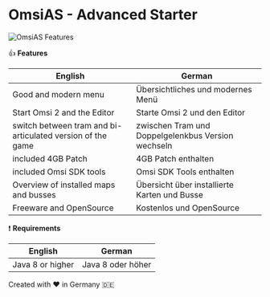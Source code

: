 # OmsiAS - Advanced Starter

![OmsiAS Features](https://i.imgur.com/syjLUvs.jpg)

:thumbsup: **Features**

| English | German |
| --- | --- |
| Good and modern menu | Übersichtliches und modernes Menü |
| Start Omsi 2 and the Editor | Starte Omsi 2 und den Editor |
| switch between tram and bi-articulated version of the game | zwischen Tram und Doppelgelenkbus Version wechseln |
| included 4GB Patch | 4GB Patch enthalten |
| included Omsi SDK tools | Omsi SDK Tools enthalten |
| Overview of installed maps and busses | Übersicht über installierte Karten und Busse |
| Freeware and OpenSource | Kostenlos und OpenSource |

:exclamation: **Requirements**

| English | German |
| --- | --- |
| Java 8 or higher | Java 8 oder höher |




Created with :heart: in Germany :de:
